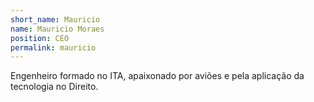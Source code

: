 ```yaml
---
short_name: Mauricio
name: Mauricio Moraes
position: CEO
permalink: mauricio
---
```

Engenheiro formado no ITA, apaixonado por aviões e pela aplicação da tecnologia no Direito.
